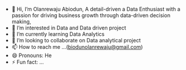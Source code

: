 - 👋 Hi, I’m Olanrewaju Abiodun, A detail-driven a Data Enthusiast with a passion for driving business growth through data-driven decision making,
- 👀 I’m interested in Data and Data driven project
- 🌱 I’m currently learning Data Analytics
- 💞️ I’m looking to collaborate on Data analytical project
- 📫 How to reach me ...(biodunolanrewaju@gmail.com)
- 😄 Pronouns: He
- ⚡ Fun fact: ...

<!---
biodunlarry/biodunlarry is a ✨ special ✨ repository because its `README.md` (this file) appears on your GitHub profile.
You can click the Preview link to take a look at your changes.
--->
